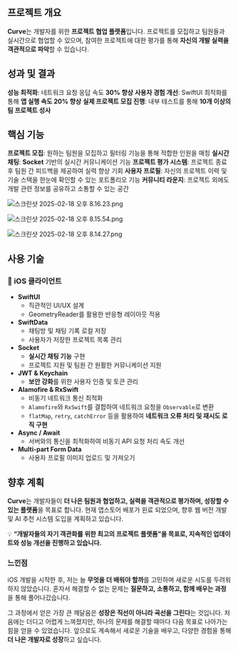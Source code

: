 ## 프로젝트 개요

**Curve**는 개발자를 위한 **프로젝트 협업 플랫폼**입니다. 프로젝트를 모집하고 팀원들과 실시간으로 협업할 수 있으며, 참여한 프로젝트에 대한 평가를 통해 **자신의 개발 실력을 객관적으로 파악**할 수 있습니다.

## **성과 및 결과**

**성능 최적화**: 네트워크 요청 응답 속도 **30% 향상**
**사용자 경험 개선**: SwiftUI 최적화를 통해 **앱 실행 속도 20% 향상**
**실제 프로젝트 모집 진행**: 내부 테스트를 통해 **10개 이상의 팀 프로젝트 성사**

## **핵심 기능**

**프로젝트 모집**: 원하는 팀원을 모집하고 필터링 기능을 통해 적합한 인원을 매칭
**실시간 채팅**: **Socket** 기반의 실시간 커뮤니케이션 기능
**프로젝트 평가 시스템**: 프로젝트 종료 후 팀원 간 피드백을 제공하여 실력 향상 기회
**사용자 프로필**: 자신의 프로젝트 이력 및 기술 스택을 한눈에 확인할 수 있는 포트폴리오 기능
**커뮤니티 라운지**: 프로젝트 외에도 개발 관련 정보를 공유하고 소통할 수 있는 공간

![스크린샷 2025-02-18 오후 8.16.23.png](attachment:d92ee4dd-8e6f-46fa-a24a-05588af268bd:스크린샷_2025-02-18_오후_8.16.23.png)

![스크린샷 2025-02-18 오후 8.15.54.png](attachment:724582b5-83bd-49d8-8c0c-3677dcdf7a20:스크린샷_2025-02-18_오후_8.15.54.png)

![스크린샷 2025-02-18 오후 8.14.27.png](attachment:7f5315cf-ded2-41af-b2fc-d272eb489e4a:스크린샷_2025-02-18_오후_8.14.27.png)

## 사용 기술

### **📱 iOS 클라이언트**

- **SwiftUI**
    - 직관적인 UI/UX 설계
    - GeometryReader를 활용한 반응형 레이아웃 적용
- **SwiftData**
    - 채팅방 및 채팅 기록 로컬 저장
    - 사용자가 저장한 프로젝트 목록 관리
- **Socket**
    - **실시간 채팅 기능** 구현
    - 프로젝트 지원 및 팀원 간 원활한 커뮤니케이션 지원
- **JWT & Keychain**
    - **보안 강화**를 위한 사용자 인증 및 토큰 관리
- **Alamofire & RxSwift**
    - 비동기 네트워크 통신 최적화
    - `Alamofire`와 `RxSwift`를 결합하여 네트워크 요청을 `Observable`로 변환
    - `flatMap`, `retry`, `catchError` 등을 활용하여 **네트워크 오류 처리 및 재시도 로직 구현**
- **Async / Await**
    - 서버와의 통신을 최적화하여 비동기 API 요청 처리 속도 개선
- **Multi-part Form Data**
    - 사용자 프로필 이미지 업로드 및 가져오기

## **향후 계획**

**Curve**는 개발자들이 **더 나은 팀원과 협업하고, 실력을 객관적으로 평가하며, 성장할 수 있는 플랫폼**을 목표로 합니다. 
현재 앱스토어 배포가 왼료 되었으며, 향후 웹 버전 개발 및 AI 추천 시스템 도입을 계획하고 있습니다.

💡 **“개발자들의 자기 객관화를 위한 최고의 프로젝트 플랫폼”을 목표로, 지속적인 업데이트와 성능 개선을 진행하고 있습니다.**

### 느낀점

iOS 개발을 시작한 후, 저는 늘 **무엇을 더 배워야 할까**를 고민하며 새로운 시도를 두려워하지 않았습니다. 혼자서 해결할 수 없는 문제는 **질문하고, 소통하고, 함께 배우는 과정**을 통해 풀어나갔습니다.

그 과정에서 얻은 가장 큰 깨달음은 **성장은 직선이 아니라 곡선을 그린다**는 것입니다. 처음에는 더디고 어렵게 느껴졌지만, 하나의 문제를 해결할 때마다 다음 목표로 나아가는 힘을 얻을 수 있었습니다. 앞으로도 계속해서 새로운 기술을 배우고, 다양한 경험을 통해 **더 나은 개발자로 성장**하고 싶습니다.
